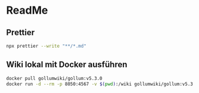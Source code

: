 # ReadMe

## Prettier

```bash
npx prettier --write "**/*.md"
```

## Wiki lokal mit Docker ausführen

```bash
docker pull gollumwiki/gollum:v5.3.0
docker run -d --rm -p 8050:4567 -v $(pwd):/wiki gollumwiki/gollum:v5.3.0 --ref develop
```
